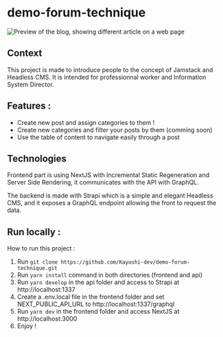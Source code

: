 # demo-forum-technique
![Preview of the blog, showing different article on a web page](https://i.ibb.co/3YHdDr2/localhost-3000-1.png)

## Context

This project is made to introduce people to the concept of Jamstack and Headless CMS. It is intended for professionnal worker and Information System Director.

## Features :

- Create new post and assign categories to them !
- Create new categories and filter your posts by them (comming soon)
- Use the table of content to navigate easily through a post

## Technologies 

Frontend part is using NextJS with Incremental Static Regeneration and Server Side Rendering, it communicates with the API with GraphQL.

The backend is made with Strapi which is a simple and elegant Headless CMS, and it exposes a GraphQL endpoint allowing the front to request the data.

## Run locally :

How to run this project :

1. Run `git clone https://github.com/Kayoshi-dev/demo-forum-technique.git`
2. Run `yarn install` command in both directories (frontend and api)
3. Run `yarn develop` in the api folder and access to Strapi at http://localhost:1337
4. Create a .env.local file in the frontend folder and set NEXT_PUBLIC_API_URL to http://localhost:1337/graphql
5. Run `yarn dev` in the frontend folder and access NextJS at http://localhost:3000
6. Enjoy !
